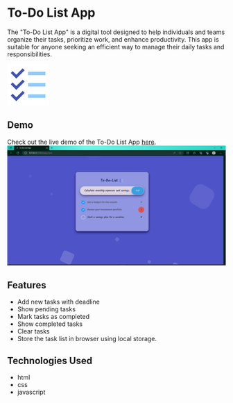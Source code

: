 
# To-Do List App
The "To-Do List App" is a digital tool designed to help individuals and teams organize their tasks, prioritize work, and enhance productivity. This app is suitable for anyone seeking an efficient way to manage their daily tasks and responsibilities.

![Logo](assets/images/favicon1.png)

## Demo
Check out the live demo of the To-Do List App [here](https://07sujith.github.io/To-Do-List-App/).
![To-Do List App Screenshot](assets/images/Screenshot.png)
## Features

- Add new tasks with deadline
- Show pending tasks 
- Mark tasks as completed      
- Show completed tasks 
- Clear tasks 
- Store the task list in browser using local storage.

## Technologies Used

 - html
 - css
 - javascript



